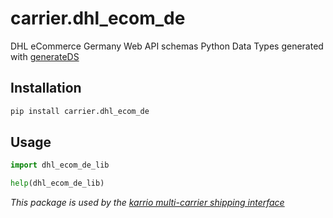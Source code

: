 # carrier.dhl_ecom_de

DHL eCommerce Germany Web API schemas Python Data Types generated with [generateDS](http://www.davekuhlman.org/generateDS.html)

## Installation

```bash
pip install carrier.dhl_ecom_de
```

## Usage

```python
import dhl_ecom_de_lib

help(dhl_ecom_de_lib)
```

*This package is used by the [karrio multi-carrier shipping interface](https://github.com/karrioapi/karrio)*
